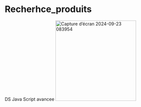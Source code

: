 # Recherhce_produits
DS Java Script avancee
<img width="256" alt="Capture d’écran 2024-09-23 083954" src="https://github.com/user-attachments/assets/fa043128-28d4-4772-b9cf-b332983c900d">
